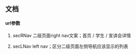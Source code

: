 ## 文档

#### url参数

1. secRNav
二级页面right nav文案；首页 / 学生 / 宣讲会详情


2. secLNav
left nav；区分二级页面左侧导航应该显示的列表